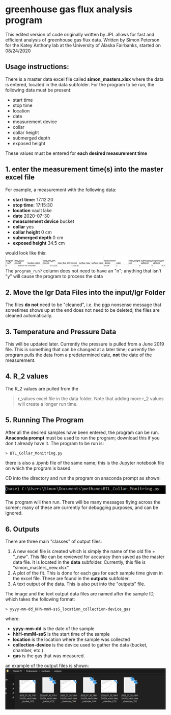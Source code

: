 # greenhouse gas flux analysis program
This edited version of code originally written by JPL allows for fast and efficient analysis of greenhouse gas flux data. Written by Simon Peterson for the Katey Anthony lab at the University of
Alaska Fairbanks, started on 08/24/2020
## Usage instructions:
There is a master data excel file called **simon_masters.xlsx** where the data is entered, located in the data subfolder. For the program to be run, the following data must be present: 

- start time
- stop time
- location
- date
- measurement device
- collar
- collar height
- submerged depth
- exposed height

These values must be entered for **each desired measurement time**
## 1. enter the measurement time(s) into the master excel file
For example, a measurement with the following data:

- **start time:** 			17:12:20
- **stop time:**  			17:15:30
- **location**    			vault lake
- **date**        			2020-07-30
- **measurement device** 	bucket
- **collar**             	yes
- **collar height**         0 cm
- **submerged depth**       0 cm
- **exposed height**        34.5 cm

would look like this:
![excel inputs](https://github.com/simonpeterson/methane/blob/master/readme_images/excel_inputs.PNG?raw=true)
The `program_run?`
 column does not need to have an "n"; anything that isn't "y" will cause the program to process the data
## 2. Move the lgr Data Files into the input/lgr Folder
The files **do not** need to be "cleaned", i.e. the pgp nonsense message that sometimes shows up at the end does not need to be deleted; the files are cleaned automatically.

## 3. Temperature and Pressure Data
This will be updated later. Currently the pressure is pulled from a June 2019 file. This is something that can be changed at a later time; currently the program pulls the data from a
predetermined date, **not** the date of the measurement.

## 4. R_2 values
The R_2 values are pulled from the 
> r_values
 excel file in the 
> data
 folder. Note that adding more r_2 values will create a longer run time. 
## 5. Running The Program
After all the desired samples have been entered, the program can be run. **Anaconda prompt** must be used to run the program; download this if you don't already have it. The program to be run is:

	> BTL_Collar_Monitring.py
	
there is also a .ipynb file of the same name; this is the Jupyter notebook file on which the program is based.

CD into the directory and run the program on anaconda prompt as shown:

![conda program run](https://github.com/simonpeterson/methane/blob/master/readme_images/conda_program_run.PNG?raw=true)

The program will then run. There will be many messages flying across the screen; many of these are currently for debugging purposes, and can be ignored.

## 6. Outputs
There are three main "classes" of output files:

1. A new excel file is created which is simply the name of the old file + "_new". This file can be reviewed for accuracy then saved as the master data file. It is located in the **data** subfolder. Currently, this file is "simon_masters_new.xlsx"
2. A plot of the fit. This is done for each gas for each sample time given in the excel file. These are found in the **outputs** subfolder.
3. A text output of the data. This is also put into the "outputs" file. 

The image and the text output data files are named after the sample ID, which takes the following format:

	> yyyy-mm-dd_HHh-mmM-ssS_location_collection-device_gas

where:
- **yyyy-mm-dd** is the date of the sample
- **hhH-mmM-ssS** is the start time of the sample
- **location** is the location where the sample was collected
- **collection-device** is the device used to gather the data (bucket, chamber, etc.)
- **gas** is the gas that was measured.

an example of the output files is shown:
![example outputs](https://github.com/simonpeterson/methane/blob/master/readme_images/example_outputs.PNG?raw=true)

